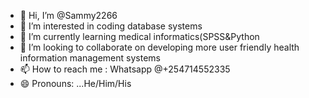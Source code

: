 - 👋 Hi, I’m @Sammy2266
- 👀 I’m interested in coding database systems
- 🌱 I’m currently learning medical informatics(SPSS&Python
- 💞️ I’m looking to collaborate on developing more user friendly health information management systems
- 📫 How to reach me : Whatsapp @+254714552335
- 😄 Pronouns: ...He/Him/His

<!---
Sammy2266/Sammy2266 is a ✨ special ✨ repository because its `README.md` (this file) appears on your GitHub profile.
You can click the Preview link to take a look at your changes.
--->
